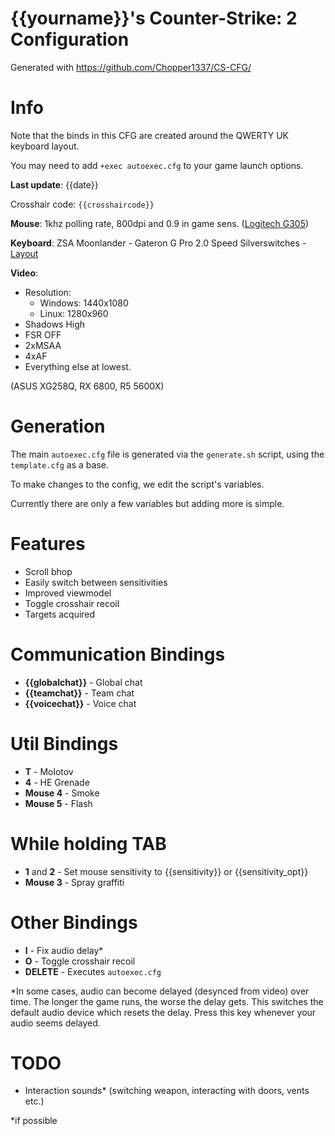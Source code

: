 # {{yourname}}'s Counter-Strike: 2 Configuration

 Generated with https://github.com/Chopper1337/CS-CFG/

# Info

 Note that the binds in this CFG are created around the QWERTY UK keyboard layout.

 You may need to add `+exec autoexec.cfg` to your game launch options.

 **Last update**: {{date}}

 Crosshair code: `{{crosshaircode}}`

 **Mouse**: 1khz polling rate, 800dpi and 0.9 in game sens. ([Logitech G305](https://www.amazon.co.uk/Logitech-Wireless-Lightweight-Programmable-compatible/dp/B07CGPZ3ZQ))

 **Keyboard**: ZSA Moonlander - Gateron G Pro 2.0 Speed Silverswitches - [Layout](https://configure.zsa.io/moonlander/layouts/vrKMn/latest/0)
 
 **Video**: 
 
 * Resolution: 
    * Windows: 1440x1080
    * Linux: 1280x960
 * Shadows High
 * FSR OFF
 * 2xMSAA
 * 4xAF
 * Everything else at lowest.
 
 (ASUS XG258Q, RX 6800, R5 5600X)

# Generation

 The main `autoexec.cfg` file is generated via the `generate.sh` script, using the `template.cfg` as a base.

 To make changes to the config, we edit the script's variables.

 Currently there are only a few variables but adding more is simple.
 
# Features
 
 * Scroll bhop
 * Easily switch between sensitivities
 * Improved viewmodel
 * Toggle crosshair recoil
 * Targets acquired

# Communication Bindings

 * **{{globalchat}}** - Global chat
 * **{{teamchat}}** - Team chat
 * **{{voicechat}}** - Voice chat

# Util Bindings

 * **T** - Molotov
 * **4** - HE Grenade
 * **Mouse 4** - Smoke
 * **Mouse 5** - Flash

 # While holding TAB
 * **1** and **2** - Set mouse sensitivity to {{sensitivity}} or {{sensitivity_opt}}
 * **Mouse 3** - Spray graffiti

# Other Bindings

 * **I** - Fix audio delay*
 * **O** - Toggle crosshair recoil
 * **DELETE** - Executes `autoexec.cfg`

*In some cases, audio can become delayed (desynced from video) over time. The longer the game runs, the worse the delay gets.
This switches the default audio device which resets the delay. Press this key whenever your audio seems delayed.

# TODO

 * Interaction sounds* (switching weapon, interacting with doors, vents etc.)

*if possible
